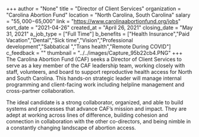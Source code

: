 +++
author = "None"
title = "Director of Client Services"
organization = "Carolina Abortion Fund"
location = "North Carolina, South Carolina"
salary = "$55,000-$65,000"
link = "https://www.carolinaabortionfund.org/jobs"
sort_date = "2021-04-26"
created_at = "April 26, 2021"
closing_date = "May 31, 2021"
a_job_type = ["Full Time"]
b_benefits = ["Health Insurance","Paid Vacation","Dental","Sick time","Vision","Professional development","Sabbatical ","Trans health","Remote During COVID"]
c_feedback = ""
thumbnail = "../../images/Capture_95b22cb4.PNG"
+++
The Carolina Abortion Fund (CAF) seeks a Director of Client Services to serve as a key member of the CAF leadership team, working closely with staff, volunteers, and board to support reproductive health access for North and South Carolina. This hands-on strategic leader will manage internal programming and client-facing work including helpline management and cross-partner collaboration.
 
The ideal candidate is a strong collaborator, organized, and able to build systems and processes that advance CAF’s mission and impact. They are adept at working across lines of difference, building cohesion and connection in collaboration with the other co-directors, and being nimble in a constantly changing landscape of abortion access.
